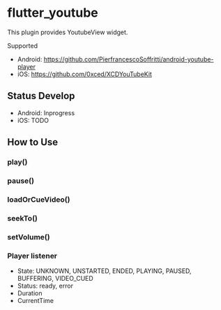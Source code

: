 # flutter_youtube

This plugin provides YoutubeView widget.

Supported
* Android: https://github.com/PierfrancescoSoffritti/android-youtube-player
* iOS: https://github.com/0xced/XCDYouTubeKit

## Status Develop
* Android: Inprogress
* iOS: TODO

## How to Use

### play()
### pause()
### loadOrCueVideo()
### seekTo()
### setVolume()
### Player listener
* State: UNKNOWN, UNSTARTED, ENDED, PLAYING, PAUSED, BUFFERING, VIDEO_CUED
* Status: ready, error
* Duration
* CurrentTime
